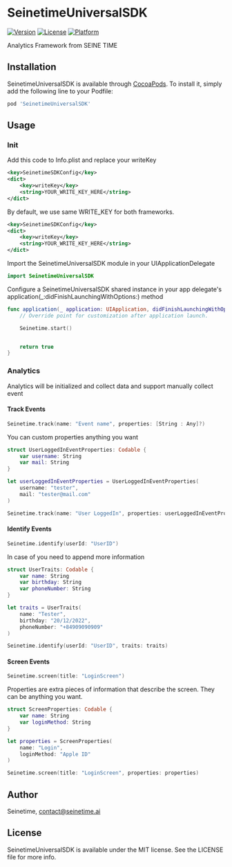 # SeinetimeUniversalSDK

[![Version](https://img.shields.io/cocoapods/v/SeinetimeUniversalSDK.svg?style=flat)](https://cocoapods.org/pods/SeinetimeUniversalSDK)
[![License](https://img.shields.io/cocoapods/l/SeinetimeUniversalSDK.svg?style=flat)](https://cocoapods.org/pods/SeinetimeUniversalSDK)
[![Platform](https://img.shields.io/cocoapods/p/SeinetimeUniversalSDK.svg?style=flat)](https://cocoapods.org/pods/SeinetimeUniversalSDK)

Analytics Framework from SEINE TIME

## Installation

SeinetimeUniversalSDK is available through [CocoaPods](https://cocoapods.org). To install
it, simply add the following line to your Podfile:

```ruby
pod 'SeinetimeUniversalSDK'
```

## Usage

### Init

Add this code to Info.plist and replace your writeKey

```xml
<key>SeinetimeSDKConfig</key>
<dict>
	<key>writeKey</key>
	<string>YOUR_WRITE_KEY_HERE</string>
</dict>
```

By default, we use same WRITE_KEY for both frameworks.

```xml
<key>SeinetimeSDKConfig</key>
<dict>
	<key>writeKey</key>
	<string>YOUR_WRITE_KEY_HERE</string>
</dict>
```

Import the SeinetimeUniversalSDK module in your UIApplicationDelegate

```swift
import SeinetimeUniversalSDK
```

Configure a SeinetimeUniversalSDK shared instance in your app delegate's application(_:didFinishLaunchingWithOptions:) method

```swift
func application(_ application: UIApplication, didFinishLaunchingWithOptions launchOptions: [UIApplication.LaunchOptionsKey: Any]?) -> Bool {
    // Override point for customization after application launch.

    Seinetime.start()


    return true
}
```

### Analytics

Analytics will be initialized and collect data and support manually collect event

#### Track Events

```swift
Seinetime.track(name: "Event name", properties: [String : Any]?)
```

You can custom properties anything you want

```swift
struct UserLoggedInEventProperties: Codable {
    var username: String
    var mail: String
}

let userLoggedInEventProperties = UserLoggedInEventProperties(
    username: "tester",
    mail: "tester@mail.com"
)

Seinetime.track(name: "User LoggedIn", properties: userLoggedInEventProperties)

```

#### Identify Events

```swift
Seinetime.identify(userId: "UserID")
```

In case of you need to append more information

```swift
struct UserTraits: Codable {
    var name: String
    var birthday: String
    var phoneNumber: String
}

let traits = UserTraits(
    name: "Tester",
    birthday: "20/12/2022",
    phoneNumber: "+84909090909"
)

Seinetime.identify(userId: "UserID", traits: traits)
```

#### Screen Events

```swift
Seinetime.screen(title: "LoginScreen")
```

Properties are extra pieces of information that describe the screen. They can be anything you want.

```swift
struct ScreenProperties: Codable {
    var name: String
    var loginMethod: String
}

let properties = ScreenProperties(
    name: "Login",
    loginMethod: "Apple ID"
)

Seinetime.screen(title: "LoginScreen", properties: properties)
```


## Author

Seinetime, contact@seinetime.ai

## License

SeinetimeUniversalSDK is available under the MIT license. See the LICENSE file for more info.
